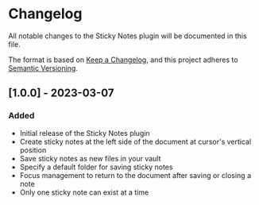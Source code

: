 # Changelog

All notable changes to the Sticky Notes plugin will be documented in this file.

The format is based on [Keep a Changelog](https://keepachangelog.com/en/1.0.0/),
and this project adheres to [Semantic Versioning](https://semver.org/spec/v2.0.0.html).

## [1.0.0] - 2023-03-07

### Added
- Initial release of the Sticky Notes plugin
- Create sticky notes at the left side of the document at cursor's vertical position
- Save sticky notes as new files in your vault
- Specify a default folder for saving sticky notes
- Focus management to return to the document after saving or closing a note
- Only one sticky note can exist at a time 
